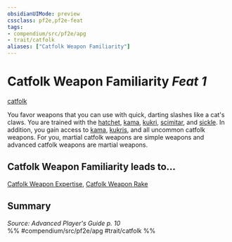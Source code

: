 ```yaml
---
obsidianUIMode: preview
cssclass: pf2e,pf2e-feat
tags:
- compendium/src/pf2e/apg
- trait/catfolk
aliases: ["Catfolk Weapon Familiarity"]
---
```

# Catfolk Weapon Familiarity  *Feat 1*  
[catfolk](../../Rules/traits/catfolk-b1.md)  


You favor weapons that you can use with quick, darting slashes like a cat's claws. You are trained with the [hatchet](../equipment/items/hatchet.md), [kama](../equipment/items/kama.md), [kukri](../equipment/items/kukri.md), [scimitar](../equipment/items/scimitar.md), and [sickle](../equipment/items/sickle.md). In addition, you gain access to [kama](../equipment/items/kama.md), [kukris](../equipment/items/kukri.md), and all uncommon catfolk weapons. For you, martial catfolk weapons are simple weapons and advanced catfolk weapons are martial weapons.

## Catfolk Weapon Familiarity leads to...

[Catfolk Weapon Expertise](catfolk-weapon-expertise-apg.md), [Catfolk Weapon Rake](catfolk-weapon-rake-apg.md)

## Summary

*Source: Advanced Player's Guide p. 10*  
%% #compendium/src/pf2e/apg #trait/catfolk %%